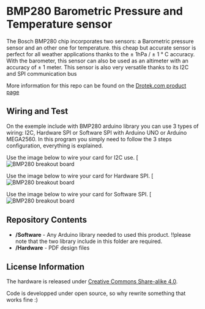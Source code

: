 ﻿BMP280 Barometric Pressure and Temperature sensor
==================================================


The Bosch BMP280 chip incorporates two sensors: a Barometric pressure sensor and an other one for temperature.
this cheap but accurate sensor is perfect for all weather applications thanks to the ± 1hPa / ± 1 ° C accuracy.
With the barometer, this sensor can also be used as an altimeter with an accuracy of ± 1 meter.
This sensor is also very versatile thanks to its I2C and SPI communication bus

More information for this repo can be found on the [Drotek.com product page](http://www.drotek.com/shop/en/home/751-bmp280-breakout-board.html)

Wiring and Test
-------------------
On the exemple include with BMP280 arduino library you can use 3 types of wiring: I2C, Hardware SPI or Software SPI with Arduino UNO or Arduino MEGA2560.
In this program you simply need to follow the 3 steps configuration, everything is explained.

Use the image below to wire your card for I2C use. 
[![BMP280 breakout board](http://www.drotek.com/ftp/photo/drotek%20bmp280%20I2C.jpg)

Use the image below to wire your card for Hardware SPI. 
[![BMP280 breakout board](http://www.drotek.com/ftp/photo/drotek%20bmp280%20SPI%20hard.jpg)

Use the image below to wire your card for Software SPI. 
[![BMP280 breakout board](http://www.drotek.com/ftp/photo/drotek%20bmp280%20SPI%20soft.jpg)

Repository Contents
-------------------
* **/Software** - Any Arduino library needed to used this product. !!please note that the two library include in this folder are required.
* **/Hardware** - PDF design files

License Information
-------------------
The hardware is released under [Creative Commons Share-alike 4.0](http://creativecommons.org/licenses/by-sa/4.0/).  

Code is developped under open source, so why rewrite something that works fine :) 

